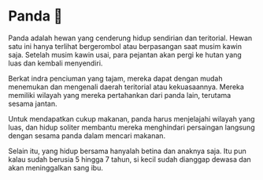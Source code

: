 # Panda 🐼

Panda adalah hewan yang cenderung hidup sendirian dan teritorial. Hewan satu ini hanya terlihat bergerombol atau berpasangan saat musim kawin saja. Setelah musim kawin usai, para pejantan akan pergi ke hutan yang luas dan kembali menyendiri.

Berkat indra penciuman yang tajam, mereka dapat dengan mudah menemukan dan mengenali daerah teritorial atau kekuasaannya. Mereka memiliki wilayah yang mereka pertahankan dari panda lain, terutama sesama jantan.

Untuk mendapatkan cukup makanan, panda harus menjelajahi wilayah yang luas, dan hidup soliter membantu mereka menghindari persaingan langsung dengan sesama panda dalam mencari makanan.

Selain itu, yang hidup bersama hanyalah betina dan anaknya saja. Itu pun kalau sudah berusia 5 hingga 7 tahun, si kecil sudah dianggap dewasa dan akan meninggalkan sang ibu.